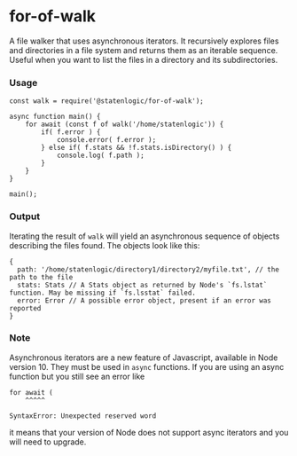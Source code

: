 # for-of-walk

A file walker that uses asynchronous iterators. It recursively explores files and directories in a file system and 
returns them as an iterable sequence. Useful when you want to list the files in a directory and its subdirectories.

### Usage

```
const walk = require('@statenlogic/for-of-walk');

async function main() {
    for await (const f of walk('/home/statenlogic')) {
        if( f.error ) {
            console.error( f.error );
        } else if( f.stats && !f.stats.isDirectory() ) {
            console.log( f.path );
        }
    }
}

main();

```

### Output
Iterating the result of `walk` will yield an asynchronous sequence of objects describing the files found. The objects look like this:

```
{
  path: '/home/statenlogic/directory1/directory2/myfile.txt', // the path to the file
  stats: Stats // A Stats object as returned by Node's `fs.lstat` function. May be missing if `fs.lsstat` failed.
  error: Error // A possible error object, present if an error was reported
}
```

### Note
Asynchronous iterators are a new feature of Javascript, available in Node version 10. They must be used in `async` 
functions. If you are using an async function but you still see an error like
```
for await (
    ^^^^^

SyntaxError: Unexpected reserved word
```
it means that your version of Node does not support async iterators and you will need to upgrade.
